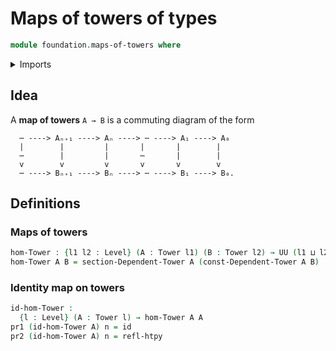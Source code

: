 # Maps of towers of types

```agda
module foundation.maps-of-towers where
```

<details><summary>Imports</summary>

```agda
open import foundation.dependent-pair-types
open import foundation.towers-of-types
open import foundation.commuting-squares-of-maps
open import elementary-number-theory.natural-numbers
open import foundation.universe-levels

open import foundation-core.cartesian-product-types
open import foundation-core.function-types
open import foundation-core.homotopies
```

</details>

## Idea

A **map of towers** `A → B` is a commuting diagram of the form

```text
  ⋯ ----> Aₙ₊₁ ----> Aₙ ----> ⋯ ----> A₁ ----> A₀
  |        |         |       |       |        |
  ⋯        |         |       ⋯       |        |
  v        v         v       v       v        v
  ⋯ ----> Bₙ₊₁ ----> Bₙ ----> ⋯ ----> B₁ ----> B₀.
```

## Definitions

### Maps of towers

```agda
hom-Tower : {l1 l2 : Level} (A : Tower l1) (B : Tower l2) → UU (l1 ⊔ l2)
hom-Tower A B = section-Dependent-Tower A (const-Dependent-Tower A B)
```

### Identity map on towers

```agda
id-hom-Tower :
  {l : Level} (A : Tower l) → hom-Tower A A
pr1 (id-hom-Tower A) n = id
pr2 (id-hom-Tower A) n = refl-htpy
```
